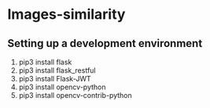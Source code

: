 # Images-similarity
## Setting up a development environment 
   1. pip3 install flask
   2. pip3 install flask_restful
   3. pip3 install Flask-JWT
   4. pip3 install opencv-python
   5. pip3 install opencv-contrib-python
